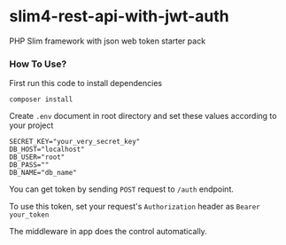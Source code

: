 # slim4-rest-api-with-jwt-auth
PHP Slim framework with json web token starter pack

### How To Use?

First run this code to install dependencies

```composer install```

Create ```.env``` document in root directory and set these values according to your project
```
SECRET_KEY="your_very_secret_key"
DB_HOST="localhost"
DB_USER="root"
DB_PASS=""
DB_NAME="db_name"
```

You can get token by sending ```POST``` request to ```/auth``` endpoint.

To use this token, set your request's ```Authorization``` header as ```Bearer your_token```

The middleware in app does the control automatically.
